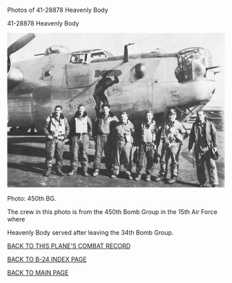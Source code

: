 
Photos of 41-28878 Heavenly Body






 




41-28878 Heavenly Body  
  

![](41-28878.jpg)  

Photo: 450th BG.  

The crew in this photo is from the 450th Bomb Group in the 15th Air Force where  

Heavenly Body served after leaving the 34th Bomb Group.  
  

[BACK TO THIS PLANE'S COMBAT RECORD](../b24s/41-28878.md)  

[BACK TO B-24 INDEX PAGE](../000b24s.md)  

[BACK TO MAIN PAGE](../index.md)


